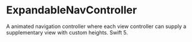 # ExpandableNavController
A animated navigation controller where each view controller can supply a supplementary view with custom heights. Swift 5.
